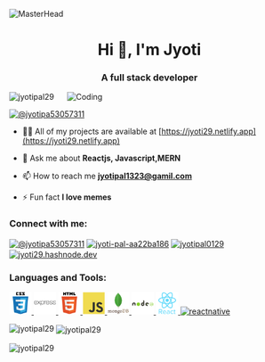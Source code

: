 ![MasterHead](https://www.creative2.com/wp-content/uploads/2021/10/Career-Page-Banner_Full-Stack-Developer.jpg)
<h1 align="center">Hi 👋, I'm Jyoti</h1>
<h3 align="center">A full stack developer</h3>
<img  
align="right" alt="Coding" width="400"
src="https://camo.githubusercontent.com/374987f773148e46b1851b9e3bc4bf71b182562dd002620ef3e4263cb3997130/68747470733a2f2f6d69726f2e6d656469756d2e636f6d2f6d61782f3837352f312a7164415731546a434e353768316c6275757a766368672e676966"/>

<p align="left"> <img src="https://komarev.com/ghpvc/?username=jyotipal29&label=Profile%20views&color=0e75b6&style=flat" alt="jyotipal29" /> </p>

<p align="left"> <a href="https://twitter.com/@jyotipa53057311" target="blank"><img src="https://img.shields.io/twitter/follow/@jyotipa53057311?logo=twitter&style=for-the-badge" alt="@jyotipa53057311" /></a> </p>

- 👨‍💻 All of my projects are available at [https://jyoti29.netlify.app](https://jyoti29.netlify.app)

- 💬 Ask me about **Reactjs, Javascript,MERN**

- 📫 How to reach me **jyotipal1323@gamil.com**

- ⚡ Fun fact **I love memes**

<h3 align="left">Connect with me:</h3>
<p align="left">
<a href="https://twitter.com/@jyotipa53057311" target="blank"><img align="center" src="https://raw.githubusercontent.com/rahuldkjain/github-profile-readme-generator/master/src/images/icons/Social/twitter.svg" alt="@jyotipa53057311" height="30" width="40" /></a>
<a href="https://linkedin.com/in/jyoti-pal-aa22ba186" target="blank"><img align="center" src="https://raw.githubusercontent.com/rahuldkjain/github-profile-readme-generator/master/src/images/icons/Social/linked-in-alt.svg" alt="jyoti-pal-aa22ba186" height="30" width="40" /></a>
<a href="https://instagram.com/jyotipal0129" target="blank"><img align="center" src="https://raw.githubusercontent.com/rahuldkjain/github-profile-readme-generator/master/src/images/icons/Social/instagram.svg" alt="jyotipal0129" height="30" width="40" /></a>
<a href="https://hashnode.com/jyoti29.hashnode.dev" target="blank"><img align="center" src="https://raw.githubusercontent.com/rahuldkjain/github-profile-readme-generator/master/src/images/icons/Social/hashnode.svg" alt="jyoti29.hashnode.dev" height="30" width="40" /></a>
</p>

<h3 align="left">Languages and Tools:</h3>
<p align="left"> <a href="https://www.w3schools.com/css/" target="_blank" rel="noreferrer"> <img src="https://raw.githubusercontent.com/devicons/devicon/master/icons/css3/css3-original-wordmark.svg" alt="css3" width="40" height="40"/> </a> <a href="https://expressjs.com" target="_blank" rel="noreferrer"> <img src="https://raw.githubusercontent.com/devicons/devicon/master/icons/express/express-original-wordmark.svg" alt="express" width="40" height="40"/> </a> <a href="https://www.w3.org/html/" target="_blank" rel="noreferrer"> <img src="https://raw.githubusercontent.com/devicons/devicon/master/icons/html5/html5-original-wordmark.svg" alt="html5" width="40" height="40"/> </a> <a href="https://developer.mozilla.org/en-US/docs/Web/JavaScript" target="_blank" rel="noreferrer"> <img src="https://raw.githubusercontent.com/devicons/devicon/master/icons/javascript/javascript-original.svg" alt="javascript" width="40" height="40"/> </a> <a href="https://www.mongodb.com/" target="_blank" rel="noreferrer"> <img src="https://raw.githubusercontent.com/devicons/devicon/master/icons/mongodb/mongodb-original-wordmark.svg" alt="mongodb" width="40" height="40"/> </a> <a href="https://nodejs.org" target="_blank" rel="noreferrer"> <img src="https://raw.githubusercontent.com/devicons/devicon/master/icons/nodejs/nodejs-original-wordmark.svg" alt="nodejs" width="40" height="40"/> </a> <a href="https://reactjs.org/" target="_blank" rel="noreferrer"> <img src="https://raw.githubusercontent.com/devicons/devicon/master/icons/react/react-original-wordmark.svg" alt="react" width="40" height="40"/> </a> <a href="https://reactnative.dev/" target="_blank" rel="noreferrer"> <img src="https://reactnative.dev/img/header_logo.svg" alt="reactnative" width="40" height="40"/> </a> </p>

<p><img align="left" src="https://github-readme-stats.vercel.app/api/top-langs?username=jyotipal29&show_icons=true&locale=en&layout=compact" alt="jyotipal29" /></p>

<p>&nbsp;<img align="center" src="https://github-readme-stats.vercel.app/api?username=jyotipal29&show_icons=true&locale=en" alt="jyotipal29" /></p>

<p><img align="center" src="https://github-readme-streak-stats.herokuapp.com/?user=jyotipal29&" alt="jyotipal29" /></p>

